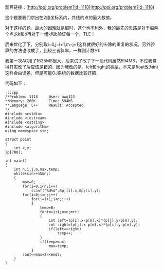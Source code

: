 <!--
.. title: POJ 1118 Lining Up C++版
.. slug: poj-1118
.. date: 2013-04-07T05:23:00+08:00
.. tags:
.. link:
.. description:
.. type: text
-->

题目链接：[http://poj.org/problem?id=1118](http://poj.org/problem?id=1118)


这个题要我们求出在2维坐标系内，共线的点的最大数值。

对于这样的题，最大的困难就是超时，这个也不利外，我的最先的思路是对于每两个点求k和b再对于一组k和b验证每一个，TLE！

后来优化了下，分别取i=0,j=i+1,m=j+1这样就很好的去除的重复的状况，另外验算的方法也改成了，比较三者斜率，一样则计数+1.

我第一次AC用了1625MS很大，后来试了改了下一段代码居然594MS，不过我觉得其实改了后应该是错的，因为我改的是，left和right的类型，本来是float改为int这样会由误差，但是可能OJ系统的数据比较好把，

代码如下：

	:::cpp
	/*Problem: 1118		User: awq123
	**Memory: 260K		Time: 594MS
	**Language: C++		Result: Accepted
	*/
	#include <cstdio>
	#include <iostream>
	#include <cstring>
	#include <algorithm>
	using namespace std;

	struct point
	{
		int x,y;
	}p[700];

	int main()
	{
		int n,i,j,m,max,temp;
		while(cin>>n&&n;)
		{
			max=0;
			for(i=0;i<n;i++)
				scanf("%d%d",&p;[i].x,&p;[i].y);
			for(i=0;i<n;i++)	
				for(j=i+1;j<n;j++)
				{
					temp=0;
					for(m=j+1;m<n;m++)
					{
						int left=(p[i].x-p[m].x)*(p[j].y-p[m].y);
						int right=(p[j].x-p[m].x)*(p[i].y-p[m].y);
						if(left==right)
							temp++;
					}
					if(temp>max)
						max=temp;
				}	
			cout<<max+2<<endl;
		}
	}